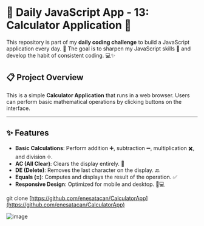 # 🚀 Daily JavaScript App - 13: Calculator Application 🧮  

This repository is part of my **daily coding challenge** to build a JavaScript application every day. 🌟 The goal is to sharpen my JavaScript skills 🧠 and develop the habit of consistent coding. 💻✨

## 📋 Project Overview  

This is a simple **Calculator Application** that runs in a web browser. Users can perform basic mathematical operations by clicking buttons on the interface.  

---

## ✨ Features  

- **Basic Calculations**: Perform addition ➕, subtraction ➖, multiplication ✖️, and division ➗.  
- **AC (All Clear)**: Clears the display entirely. 🧼  
- **DE (Delete)**: Removes the last character on the display. 🔙  
- **Equals (=)**: Computes and displays the result of the operation. ✅  
- **Responsive Design**: Optimized for mobile and desktop. 📱💻  

git clone [https://github.com/enesatacan/CalculatorApp](https://github.com/enesatacan/CalculatorApp)

![image](https://github.com/user-attachments/assets/8ad39cef-3697-4640-965f-e1fa01a1fd98)
